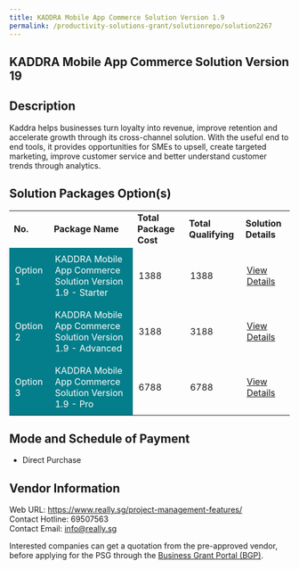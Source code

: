 ```yaml
---
title: KADDRA Mobile App Commerce Solution Version 1.9
permalink: /productivity-solutions-grant/solutionrepo/solution2267
---
```


## KADDRA Mobile App Commerce Solution Version 19

## Description

Kaddra helps businesses turn loyalty into revenue, improve retention and accelerate growth through its cross-channel solution. With the useful end to end tools, it provides opportunities for SMEs to upsell, create targeted marketing, improve customer service and better understand customer trends through analytics.

## Solution Packages Option(s)

<table>
<tr>
<td><b>No.</b></td>
<td><b>Package Name</b></td>
<td><b>Total Package Cost</b></td>
<td><b>Total Qualifying</b></td>
<td><b>Solution Details</b></td>
</tr>
<tr>
<td style='padding: 10px; background-color: #037E8A; color: #FFFFFF;'>Option 1</td>
<td style='padding: 10px; background-color: #037E8A; color: #FFFFFF;'>KADDRA Mobile App Commerce Solution Version 1.9 - Starter</td>
<td style='padding: 10px;'>1388</td>
<td style='padding: 10px;'>1388</td>
<td style='padding: 10px;'><a href='https://www.gobusiness.gov.sg/images/psg/Kaddra20200564_Desensitised_Annex_3_Part_1.pdf' target='_blank'>View Details</a></td>
</tr>
<tr>
<td style='padding: 10px; background-color: #037E8A; color: #FFFFFF;'>Option 2</td>
<td style='padding: 10px; background-color: #037E8A; color: #FFFFFF;'>KADDRA Mobile App Commerce Solution Version 1.9 - Advanced</td>
<td style='padding: 10px;'>3188</td>
<td style='padding: 10px;'>3188</td>
<td style='padding: 10px;'><a href='https://www.gobusiness.gov.sg/images/psg/Kaddra20200564_Desensitised_Annex_3_Part_2.pdf' target='_blank'>View Details</a></td>
</tr>
<tr>
<td style='padding: 10px; background-color: #037E8A; color: #FFFFFF;'>Option 3</td>
<td style='padding: 10px; background-color: #037E8A; color: #FFFFFF;'>KADDRA Mobile App Commerce Solution Version 1.9 - Pro</td>
<td style='padding: 10px;'>6788</td>
<td style='padding: 10px;'>6788</td>
<td style='padding: 10px;'><a href='https://www.gobusiness.gov.sg/images/psg/Kaddra20200564_Desensitised_Annex_3_Part_3.pdf' target='_blank'>View Details</a></td>
</tr>
</table>

## Mode and Schedule of Payment

 - Direct Purchase

## Vendor Information

 Web URL: https://www.really.sg/project-management-features/ <br>Contact Hotline: 69507563 <br>Contact Email: info@really.sg <br>

Interested companies can get a quotation from the pre-approved vendor, before applying for the PSG through the <a href='https://www.businessgrants.gov.sg/' target='_blank' rel='noopener'>Business Grant Portal (BGP)</a>.

<script src="/jquery/resize-tables.js"></script>
